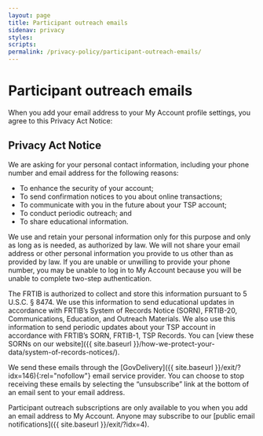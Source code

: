 ```yaml
---
layout: page
title: Participant outreach emails
sidenav: privacy
styles:
scripts:
permalink: /privacy-policy/participant-outreach-emails/
---
```


# Participant outreach emails

When you add your email address to your My Account profile settings, you agree to this Privacy Act Notice:

## Privacy Act Notice

We are asking for your personal contact information, including your phone number and email address for the following reasons:

+ To enhance the security of your account;
+ To send confirmation notices to you about online transactions;
+	To communicate with you in the future about your TSP account;
+ To conduct periodic outreach; and
+ To share educational information.

We use and retain your personal information only for this purpose and only as long as is needed, as authorized by law. We will not share your email address or other personal information you provide to us other than as provided by law. If you are unable or unwilling to provide your phone number, you may be unable to log in to My Account because you will be unable to complete two-step authentication.

The FRTIB is authorized to collect and store this information pursuant to 5 U.S.C. § 8474. We use this information to send educational updates in accordance with FRTIB’s System of Records Notice (SORN), FRTIB-20, Communications, Education, and Outreach Materials. We also use this information to send periodic updates about your TSP account in accordance with FRTIB’s SORN, FRTIB-1, TSP Records. You can [view these SORNs on our website]({{ site.baseurl }}/how-we-protect-your-data/system-of-records-notices/).

We send these emails through the [GovDelivery]({{ site.baseurl }}/exit/?idx=146){:rel="nofollow"} email service provider. You can choose to stop receiving these emails by selecting the “unsubscribe” link at the bottom of an email sent to your email address.

Participant outreach subscriptions are only available to you when you add an email address to My Account. Anyone may subscribe to our [public email notifications]({{ site.baseurl }}/exit/?idx=4).
